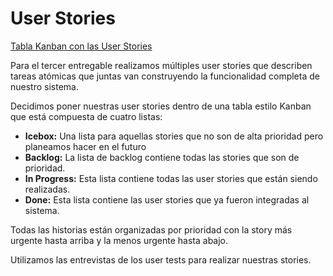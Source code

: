
# User Stories

[Tabla Kanban con las User Stories](https://github.com/ADSI-ITAM-2021/Sonrisa/projects/1)

Para el tercer entregable realizamos múltiples user stories que describen tareas atómicas que juntas van construyendo la funcionalidad completa de nuestro sistema.

Decidimos poner nuestras user stories dentro de una tabla estilo Kanban que está compuesta de cuatro listas:
- **Icebox:** Una lista para aquellas stories que no son de alta prioridad pero planeamos hacer en el futuro
- **Backlog:** La lista de backlog contiene todas las stories que son de prioridad.
- **In Progress:** Esta lista contiene todas las user stories que están siendo realizadas.
- **Done:** Esta lista contiene las user stories que ya fueron integradas al sistema.

Todas las historias están organizadas por prioridad con la story más urgente hasta arriba y la menos urgente hasta abajo. 

Utilizamos las entrevistas de los user tests para realizar nuestras stories.

